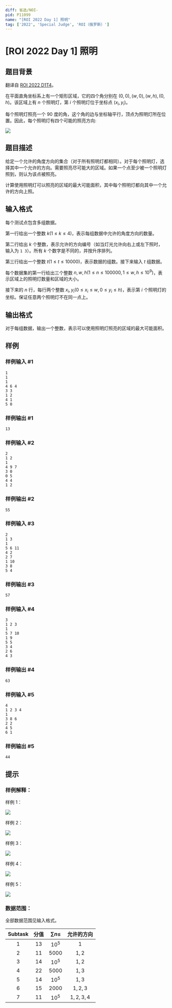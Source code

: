 ```yaml
---
diff: 省选/NOI-
pid: P11099
name: "[ROI 2022 Day 1] 照明"
tag: ['2022', 'Special Judge', 'ROI（俄罗斯）']
---
```

# [ROI 2022 Day 1] 照明
## 题目背景

翻译自 [ROI 2022 D1T4](https://neerc.ifmo.ru/school/archive/2021-2022/ru-olymp-roi-2022-day1.pdf)。

在平面直角坐标系上有一个矩形区域，它的四个角分别在 $(0, 0), (w, 0), (w, h) , (0, h)$。该区域上有 $n$ 个照明灯，第 $i$ 个照明灯位于坐标点 $(x_i, y_i)$。

每个照明灯照亮一个 $90$ 度的角，这个角的边与坐标轴平行，顶点为照明灯所在位置。因此，每个照明灯有四个可能的照亮方向:

![](https://cdn.luogu.com.cn/upload/image_hosting/nhl1d2iq.png)
## 题目描述

给定一个允许的角度方向的集合（对于所有照明灯都相同）。对于每个照明灯，选择其中一个允许的方向。需要照亮尽可能大的区域。如果一个点至少被一个照明灯照到，则认为该点被照亮。

计算使用照明灯可以照亮的区域的最大可能面积，其中每个照明灯都向其中一个允许的方向上照。
## 输入格式

每个测试点包含多组数据。

第一行给出一个整数 $k (1 \le k \le 4)$，表示每组数据中允许的角度方向的数量。

第二行给出 $k$ 个整数，表示允许的方向编号（如当灯光允许向右上或左下照时，输入为 `1 3`）。所有 $k$ 个数字是不同的，并按升序排列。

第三行给出一个整数 $t (1 \le t \le 10000)$，表示数据的组数。接下来输入 $t$ 组数据。

每个数据集的第一行给出三个整数 $n,w,h (1 \le n \le 100000, 1 \le w, h \le 10^9)$，表示区域上的照明灯数量和区域的大小。

接下来的 $n$ 行，每行两个整数 $x_i,y_i (0 \le x_i \le w, 0 \le y_i \le h)$，表示第 $i$ 个照明灯的坐标。保证任意两个照明灯不在同一点上。
## 输出格式

对于每组数据，输出一个整数，表示可以使用照明灯照亮的区域的最大可能面积。
## 样例

### 样例输入 #1
```
1
1
1
4 6 4
3 3
1 2
4 1
5 0
```
### 样例输出 #1
```
13
```
### 样例输入 #2
```
2
1 2
1
4 9 7
3 0
0 5
4 4
1 2
```
### 样例输出 #2
```
55
```
### 样例输入 #3
```
2
1 3
1
5 6 11
4 2
2 7
1 10
3 8
5 4
```
### 样例输出 #3
```
57
```
### 样例输入 #4
```
3
1 2 3
1
5 7 10
1 9
5 5
3 4
2 6
4 3
```
### 样例输出 #4
```
63
```
### 样例输入 #5
```
4
1 2 3 4
1
3 8 6
2 2
4 5
6 1
```
### 样例输出 #5
```
44
```
## 提示

### 样例解释：

样例 $1$：

![](https://cdn.luogu.com.cn/upload/image_hosting/pt0zscz6.png)

样例 $2$：

![](https://cdn.luogu.com.cn/upload/image_hosting/gxap7oqs.png)

样例 $3$：

![](https://cdn.luogu.com.cn/upload/image_hosting/0bsi6lme.png)

样例 $4$：

![](https://cdn.luogu.com.cn/upload/image_hosting/fdgimd7c.png)

样例 $5$：

![](https://cdn.luogu.com.cn/upload/image_hosting/44phd4mh.png)

### 数据范围：

全部数据范围见输入格式。

| Subtask | 分值 | $\sum n\le$ | 允许的方向 |
| :----------: | :----------: | :----------: | :----------: |
| $1$ | $13$ | $10^5$ | $1$ |
| $2$ | $11$ | $5000$ | $1,2$ |
| $3$ | $14$ | $10^5$ | $1,2$ |
| $4$ | $22$ | $5000$ | $1,3$ |
| $5$ | $14$ | $10^5$ | $1,3$ |
| $6$ | $15$ | $2000$ | $1,2,3$ |
| $7$ | $11$ | $10^5$ | $1,2,3,4$ |
